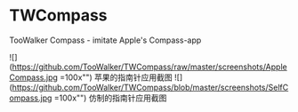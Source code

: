 # TWCompass
TooWalker Compass - imitate Apple's Compass-app


![](https://github.com/TooWalker/TWCompass/raw/master/screenshots/AppleCompass.jpg =100x"")
苹果的指南针应用截图
![](https://github.com/TooWalker/TWCompass/blob/master/screenshots/SelfCompass.jpg =100x"")
仿制的指南针应用截图
